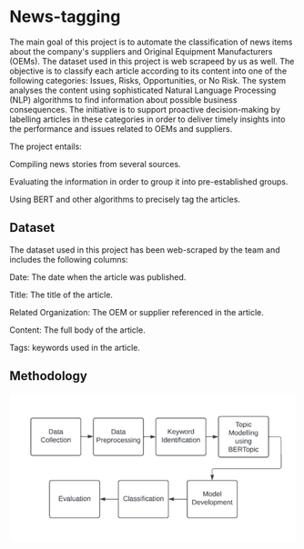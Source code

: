 # News-tagging
The main goal of this project is to automate the classification of news items about the company's suppliers and Original Equipment Manufacturers (OEMs). The dataset used in this project is web scrapeed by us as well. The objective is to classify each article according to its content into one of the following categories: Issues, Risks, Opportunities, or No Risk. The system analyses the content using sophisticated Natural Language Processing (NLP) algorithms to find information about possible business consequences. The initiative is to support proactive decision-making by labelling articles in these categories in order to deliver timely insights into the performance and issues related to OEMs and suppliers.

The project entails:

Compiling news stories from several sources.

Evaluating the information in order to group it into pre-established groups.

Using BERT and other algorithms to precisely tag the articles.


## Dataset
The dataset used in this project has been web-scraped by the team and includes the following columns:

Date: The date when the article was published.


Title: The title of the article.


Related Organization: The OEM or supplier referenced in the article.


Content: The full body of the article.


Tags: keywords used in the article.


## Methodology
![Methodology](https://github.com/Hemakshi011/News-tagging/blob/main/Methodology.png)





